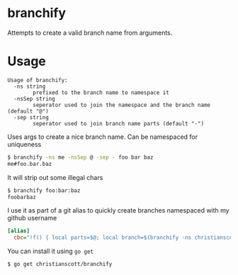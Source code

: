 # branchify

Attempts to create a valid branch name from arguments.

# Usage

```
Usage of branchify:
  -ns string
        prefixed to the branch name to namespace it
  -nsSep string
        seperator used to join the namespace and the branch name (default "@")
  -sep string
        seperator used to join branch name parts (default "-")
```

Uses args to create a nice branch name. Can be namespaced for uniqueness

```bash
$ branchify -ns me -nsSep @ -sep - foo bar baz
me#foo.bar.baz
```

It will strip out some illegal chars

```bash
$ branchify foo:bar:baz
foobarbaz
```

I use it as part of a git alias to quickly create branches namespaced with my github username

```ini
[alias]
  cbc="!f() { local parts=$@; local branch=$(branchify -ns christianscott \"${parts[@]}\"); git checkout -b $branch; }; f"
```

You can install it using `go get`

```bash
$ go get christianscott/branchify
```
